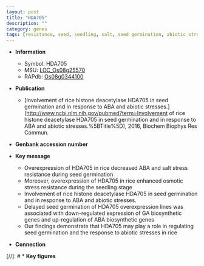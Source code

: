 ```yaml
---
layout: post
title: "HDA705"
description: ""
category: genes
tags: [resistance, seed, seedling, salt, seed germination, abiotic stress,  ABA , salt stress, stress,  ga , GA, GA biosynthetic, biotic stress, ABA]
---
```


* **Information**  
    + Symbol: HDA705  
    + MSU: [LOC_Os08g25570](http://rice.uga.edu/cgi-bin/ORF_infopage.cgi?orf=LOC_Os08g25570)  
    + RAPdb: [Os08g0344100](http://rapdb.dna.affrc.go.jp/viewer/gbrowse_details/irgsp1?name=Os08g0344100)  

* **Publication**  
    + [Involvement of rice histone deacetylase HDA705 in seed germination and in response to ABA and abiotic stresses.](http://www.ncbi.nlm.nih.gov/pubmed?term=Involvement of rice histone deacetylase HDA705 in seed germination and in response to ABA and abiotic stresses.%5BTitle%5D), 2016, Biochem Biophys Res Commun.

* **Genbank accession number**  

* **Key message**  
    + Overexpression of HDA705 in rice decreased ABA and salt stress resistance during seed germination
    + Moreover, overexpression of HDA705 in rice enhanced osmotic stress resistance during the seedling stage
    + Involvement of rice histone deacetylase HDA705 in seed germination and in response to ABA and abiotic stresses.
    + Delayed seed germination of HDA705 overexpression lines was associated with down-regulated expression of GA biosynthetic genes and up-regulation of ABA biosynthetic genes
    + Our findings demonstrate that HDA705 may play a role in regulating seed germination and the response to abiotic stresses in rice

* **Connection**  

[//]: # * **Key figures**  


